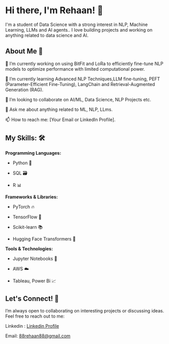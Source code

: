 # Hi there, I'm Rehaan! 👋

I'm a student of Data Science with a strong interest in NLP, Machine Learning, LLMs and AI agents.. I love building projects and working on anything related to data science and AI.

## **About Me 🌟**

🔭 I’m currently working on using BitFit and LoRa to efficiently fine-tune NLP models to optimize performance with limited computational power.

🌱 I’m currently learning Advanced NLP Techniques,LLM fine-tuning, PEFT (Parameter-Efficient Fine-Tuning), LangChain and Retrieval-Augmented Generation (RAG).

👯 I’m looking to collaborate on AI/ML, Data Science, NLP Projects etc.

💬 Ask me about anything related to ML, NLP, LLms.

📫 How to reach me: [Your Email or LinkedIn Profile].

## My Skills: 🛠️
**Programming Languages:**
- Python 🐍

- SQL 🗃️

- R 📊

**Frameworks & Libraries:**
- PyTorch 🔥

- TensorFlow 🤖

- Scikit-learn 📚

- Hugging Face Transformers 🤗

**Tools & Technologies:**

- Jupyter Notebooks 📓

- AWS ☁️

- Tableau, Power Bi 📈

## Let's Connect! 🤝
I’m always open to collaborating on interesting projects or discussing ideas. Feel free to reach out to me:

Linkedin : [Linkedin Profile](https://www.linkedin.com/in/rehaan-shaikh-2ab915298/)

Email: 88rehaan88@gmail.com 
